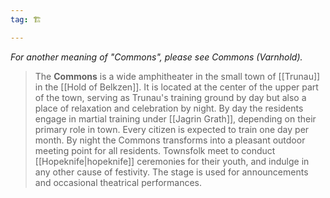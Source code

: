 ```yaml
---
tag: 🏗️

---
```

*For another meaning of "Commons", please see Commons (Varnhold).*
> The **Commons** is a wide amphitheater in the small town of [[Trunau]] in the [[Hold of Belkzen]]. It is located at the center of the upper part of the town, serving as Trunau's training ground by day but also a place of relaxation and celebration by night. By day the residents engage in martial training under [[Jagrin Grath]], depending on their primary role in town. Every citizen is expected to train one day per month. By night the Commons transforms into a pleasant outdoor meeting point for all residents. Townsfolk meet to conduct [[Hopeknife|hopeknife]] ceremonies for their youth, and indulge in any other cause of festivity. The stage is used for announcements and occasional theatrical performances.








